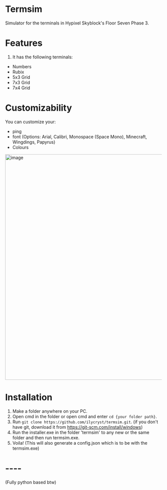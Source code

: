 # Termsim
Simulator for the terminals in Hypixel Skyblock's Floor Seven Phase 3.
# Features
1. It has the following terminals:
- Numbers
- Rubix
- 5x3 Grid
- 7x3 Grid
- 7x4 Grid
# Customizability
You can customize your:
- ping
- font (Options: Arial, Calibri, Monospace (Space Mono), Minecraft, Wingdings, Papyrus)
- Colours
<img width="896" height="724" alt="image" src="https://github.com/user-attachments/assets/d6f1af74-59b0-498e-848b-7062da4884a3" />

# Installation

1. Make a folder anywhere on your PC.
2. Open cmd in the folder or open cmd and enter `cd {your folder path}`.
3. Run `git clone https://github.com/ilycryst/termsim.git`. (if you don't have git, download it from https://git-scm.com/install/windows)
4. Run the installer.exe in the folder 'termsim' to any new or the same folder and then run termsim.exe.
6. Voila! (This will also generate a config.json which is to be with the termsim.exe)
# ----
(Fully python based btw)

